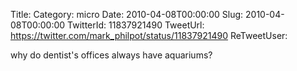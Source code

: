 Title: 
Category: micro
Date: 2010-04-08T00:00:00
Slug: 2010-04-08T00:00:00
TwitterId: 11837921490
TweetUrl: https://twitter.com/mark_philpot/status/11837921490
ReTweetUser: 

why do dentist's offices always have aquariums?